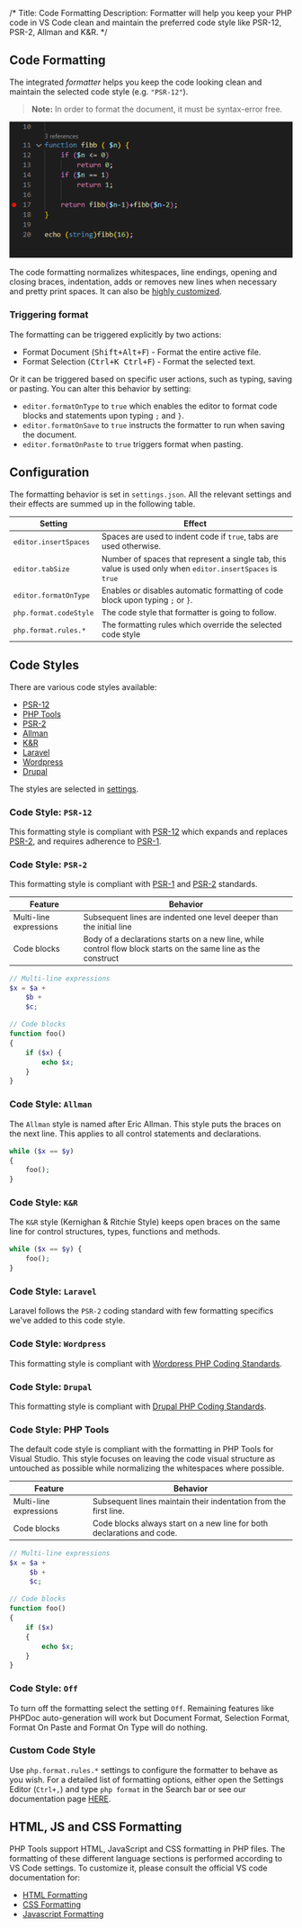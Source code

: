 /*
Title: Code Formatting
Description: Formatter will help you keep your PHP code in VS Code clean and maintain the preferred code style like PSR-12, PSR-2, Allman and K&R.
*/

## Code Formatting

The integrated _formatter_ helps you keep the code looking clean and maintain the selected code style (e.g. `"PSR-12"`).

> **Note:** In order to format the document, it must be syntax-error free.

![PHP document format](../imgs/format-document.gif)

The code formatting normalizes whitespaces, line endings, opening and closing braces, indentation, adds or removes new lines when necessary and pretty print spaces. It can also be [highly customized](customize-formatting).

### Triggering format

The formatting can be triggered explicitly by two actions:

 - Format Document (<kbd>Shift+Alt+F</kbd>) - Format the entire active file.
 - Format Selection (<kbd>Ctrl+K Ctrl+F</kbd>) - Format the selected text.

Or it can be triggered based on specific user actions, such as typing, saving or pasting. You can alter this behavior by setting:

- `editor.formatOnType` to `true` which enables the editor to format code blocks and statements upon typing `;` and `}`. 
- `editor.formatOnSave` to `true` instructs the formatter to run when saving the document.
- `editor.formatOnPaste` to `true` triggers format when pasting.

## Configuration

The formatting behavior is set in `settings.json`. All the relevant settings and their effects are summed up in the following table.

Setting | Effect
--- | ---
`editor.insertSpaces` | Spaces are used to indent code if `true`, tabs are used otherwise.
`editor.tabSize` | Number of spaces that represent a single tab, this value is used only when `editor.insertSpaces` is `true`
`editor.formatOnType` | Enables or disables automatic formatting of code block upon typing `;` or `}`.
`php.format.codeStyle` | The code style that formatter is going to follow.
`php.format.rules.*` | The formatting rules which override the selected code style


## Code Styles

There are various code styles available:
- [PSR-12](#code-style-psr-12)
- [PHP Tools](#code-style-php-tools)
- [PSR-2](#code-style-psr-2)
- [Allman](#code-style-allman)
- [K&R](#code-style-kr)
- [Laravel](#code-style-laravel)
- [Wordpress](#code-style-wordpress)
- [Drupal](#code-style-drupal)

 The styles are selected in [settings](#Configuration).

### Code Style: `PSR-12`

This formatting style is compliant with [PSR-12](https://www.php-fig.org/psr/psr-12/) which expands and replaces [PSR-2](https://www.php-fig.org/psr/psr-2/), and requires adherence to [PSR-1](https://www.php-fig.org/psr/psr-1/).


### Code Style: `PSR-2`

This formatting style is compliant with [PSR-1](https://www.php-fig.org/psr/psr-1/) and [PSR-2](https://www.php-fig.org/psr/psr-2/) standards.

Feature | Behavior
--- | ---
Multi-line expressions | Subsequent lines are indented one level deeper than the initial line
Code blocks | Body of a declarations starts on a new line, while control flow block starts on the same line as the construct

```php
// Multi-line expressions
$x = $a +
    $b +
    $c;
```

```php
// Code blocks
function foo()
{
    if ($x) {
        echo $x;
    }
}
```

### Code Style: `Allman`

The `Allman` style is named after Eric Allman. This style puts the braces on the next line. This applies to all control statements and declarations.

```php
while ($x == $y)
{
    foo();
}
```

### Code Style: **`K&R`**

The `K&R` style (Kernighan & Ritchie Style) keeps open braces on the same line for control structures, types, functions and methods.

```php
while ($x == $y) {
    foo();
}
```

### Code Style: `Laravel`

Laravel follows the `PSR-2` coding standard with few formatting specifics we've added to this code style.

### Code Style: `Wordpress`

This formatting style is compliant with [Wordpress PHP Coding Standards](https://developer.wordpress.org/coding-standards/wordpress-coding-standards/php/#php).

### Code Style: `Drupal`

This formatting style is compliant with [Drupal PHP Coding Standards](https://www.drupal.org/docs/develop/standards/php/php-coding-standards).


### Code Style: PHP Tools

The default code style is compliant with the formatting in PHP Tools for Visual Studio. This style focuses on leaving the code visual structure as untouched as possible while normalizing the whitespaces where possible.

Feature | Behavior
--- | ---
Multi-line expressions |  Subsequent lines maintain their indentation from the first line.
Code blocks |  Code blocks always start on a new line for both declarations and code.

```php
// Multi-line expressions
$x = $a +
     $b +
     $c;
```

```php
// Code blocks
function foo()
{
    if ($x)
    {
        echo $x;
    }
}
```

### Code Style: `Off`

To turn off the formatting select the setting `Off`. Remaining features like PHPDoc auto-generation will work but Document Format, Selection Format, Format On Paste and Format On Type will do nothing.

### Custom Code Style

Use `php.format.rules.*` settings to configure the formatter to behave as you wish. For a detailed list of formatting options, either open the Settings Editor (`Ctrl+,`) and type `php format` in the Search bar or see our documentation page [HERE](customize-formatting).

## HTML, JS and CSS Formatting

PHP Tools support HTML, JavaScript and CSS formatting in PHP files. The formatting of these different language sections is performed according to VS Code settings. To customize it, please consult the official VS code documentation for:
 - [HTML Formatting](https://code.visualstudio.com/docs/languages/html#_formatting)
 - [CSS Formatting](https://code.visualstudio.com/docs/languages/css#_formatting)
 - [Javascript Formatting](https://code.visualstudio.com/Docs/languages/javascript#_formatting)
